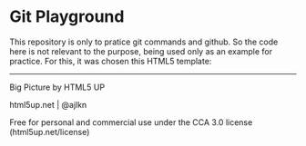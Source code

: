 # Git Playground

This repository is only to pratice git commands and github. So the code here is not relevant to the purpose, being used only as an example for practice. For this, it was chosen this HTML5 template:

---

Big Picture by HTML5 UP

html5up.net | @ajlkn

Free for personal and commercial use under the CCA 3.0 license (html5up.net/license)
